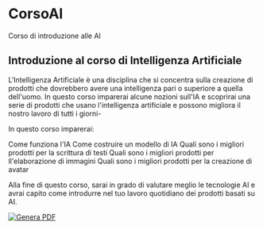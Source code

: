 # CorsoAI

Corso di introduzione alle AI

## Introduzione al corso di Intelligenza Artificiale

L'Intelligenza Artificiale è una disciplina che si concentra sulla creazione di prodotti che dovrebbero avere una intelligenza pari o superiore a quella dell'uomo.
In questo corso imparerai alcune nozioni sull'IA e scoprirai una serie di prodotti che usano l'intelligenza artificiale e possono migliora il nostro lavoro di tutti i giorni-

In questo corso imparerai:

Come funziona l'IA
Come costruire un modello di IA
Quali sono i migliori prodotti per la scrittura di testi
Quali sono i migliori prodotti per ll'elaborazione di immagini
Quali sono i migliori prodotti per la creazione di avatar

Alla fine di questo corso, sarai in grado di valutare meglio le tecnologie AI e avrai capito come introdurre  nel tuo lavoro quotidiano dei prodotti basati su AI.

[![Genera PDF](https://github.com/matteobaccan/CorsoAI/actions/workflows/generatepdf.yml/badge.svg)](https://github.com/matteobaccan/CorsoAI/actions/workflows/generatepdf.yml)
